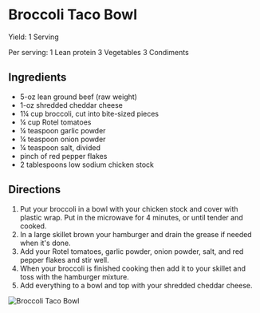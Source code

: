 # Broccoli Taco Bowl

Yield:
1 Serving

Per serving:
1 Lean protein
3 Vegetables
3 Condiments

## Ingredients 
* 5-oz lean ground beef (raw weight)
* 1-oz shredded cheddar cheese
* 1¼ cup broccoli, cut into bite-sized pieces
* ¼ cup Rotel tomatoes
* ¼ teaspoon garlic powder
* ¼ teaspoon onion powder
* ¼ teaspoon salt, divided
* pinch of red pepper flakes
* 2 tablespoons low sodium chicken stock

## Directions
1. Put your broccoli in a bowl with your chicken stock and cover with plastic wrap. Put in the microwave for 4 minutes, or until tender and cooked.
2. In a large skillet brown your hamburger and drain the grease if needed when it's done.
3. Add your Rotel tomatoes, garlic powder, onion powder, salt, and red pepper flakes and stir well.
4. When your broccoli is finished cooking then add it to your skillet and toss with the hamburger mixture.
5. Add everything to a bowl and top with your shredded cheddar cheese.

![Broccoli Taco Bowl](images/Broccoli%20Taco%20Bowl.png)

